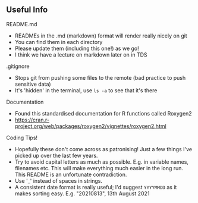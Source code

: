 ## Useful Info

README.md
- READMEs in the .md (markdown) format will render really nicely on git
- You can find them in each directory
- Please update them (including this one!) as we go!
- I think we have a lecture on markdown later on in TDS

.gitignore 
- Stops git from pushing some files to the remote (bad practice to push sensitive data)
- It's 'hidden' in the terminal, use `ls -a` to see that it's there

Documentation
- Found this standardised documentation for R functions called Roxygen2
- https://cran.r-project.org/web/packages/roxygen2/vignettes/roxygen2.html

Coding Tips!
- Hopefully these don't come across as patronising! Just a few things I've picked up over the last few years.
- Try to avoid capital letters as much as possible. E.g. in variable names, filenames etc. This will make everything much easier in the long run. This README is an unfortunate contradiction.
- Use '_' instead of spaces in strings.
- A consistent date format is really useful; I'd suggest `YYYYMMDD` as it makes sorting easy. E.g. "20210813", 13th August 2021
